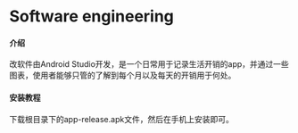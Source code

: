 # Software engineering

#### 介绍
改软件由Android Studio开发，是一个日常用于记录生活开销的app，并通过一些图表，使用者能够只管的了解到每个月以及每天的开销用于何处。


#### 安装教程

下载根目录下的app-release.apk文件，然后在手机上安装即可。
